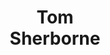 ---
layout: page
title: Tom<br>Sherborne
description: U Edinburgh
img: assets/img/students/tom.jpeg
redirect: https://tomsherborne.github.io/
importance: 11
category: "Student Collaborators"
---